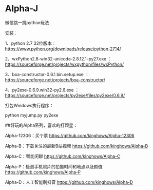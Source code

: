 # Alpha-J
微信跳一跳python玩法

安装：

1、python 2.7 32位版本：https://www.python.org/downloads/release/python-2714/

2、wxPython2.8-win32-unicode-2.8.12.1-py27.exe ：https://sourceforge.net/projects/wxpython/files/wxPython/

3、boa-constructor-0.6.1.bin.setup.exe ：https://sourceforge.net/projects/boa-constructor/

4、py2exe-0.6.9.win32-py2.6.exe ：https://sourceforge.net/projects/py2exe/files/py2exe/0.6.9/

打包Windows执行程序：

python myjump.py py2exe


##好玩的Alpha系列，喜欢的打颗星：

Alpha-12306：买个票 https://github.com/kinghows/Alpha-12306

Alpha-B：下载关注的最新B站视频 https://github.com/kinghows/Alpha-B

Alpha-C：智能闲聊 https://github.com/kinghows/Alpha-C

Alpha-P：检测手机照片的拍摄时间和地点以及颜值 https://github.com/kinghows/Alpha-P

Alpha-D：人工智能刷抖音 https://github.com/kinghows/Alpha-D

